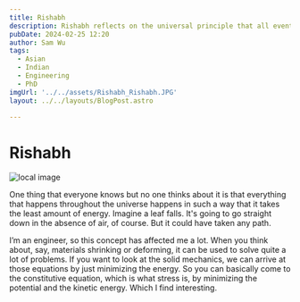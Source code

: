 ```yaml
---
title: Rishabh
description: Rishabh reflects on the universal principle that all events occur in a way that minimizes energy.
pubDate: 2024-02-25 12:20
author: Sam Wu
tags:
  - Asian
  - Indian
  - Engineering
  - PhD
imgUrl: '../../assets/Rishabh_Rishabh.JPG'
layout: ../../layouts/BlogPost.astro

---
```

# Rishabh

![local image](../../assets/Rishabh_Rishabh.JPG)

One thing that everyone knows but no one thinks about it is that everything that happens throughout the universe happens in such a way that it takes the least amount of energy.
Imagine a leaf falls. It's going to go straight down in the absence of air, of course. But it could have taken any path. 

I’m an engineer, so this concept has affected me a lot. When you think about, say, materials shrinking or deforming, it can be used to solve quite a lot of problems. If you want to look at the solid mechanics, we can arrive at those equations by just minimizing the energy. So you can basically come to the constitutive equation, which is what stress is, by minimizing the potential and the kinetic energy. Which I find interesting.
